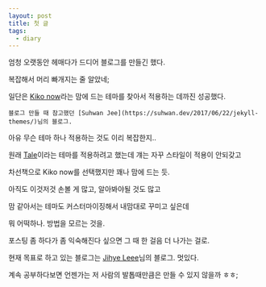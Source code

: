 ```yaml
---
layout: post
title: 첫 글
tags:
  - diary
---
```


엄청 오랫동안 헤매다가 드디어 블로그를 만들긴 했다.

복잡해서 머리 빠개지는 줄 알았네;


일단은 [Kiko now](https://github.com/AWEEKJ/kiko-now)라는 맘에 드는 테마를 찾아서 적용하는 데까진 성공했다.

`블로그 만들 때 참고했던 [Suhwan Jee](https://suhwan.dev/2017/06/22/jekyll-themes/)님의 블로그.`

아유 무슨 테마 하나 적용하는 것도 이리 복잡한지..

원래 [Tale](https://github.com/chesterhow/tale/)이라는 테마를 적용하려고 했는데 걔는 자꾸 스타일이 적용이 안되갖고

차선책으로 Kiko now를 선택했지만 꽤나 맘에 드는 듯.

아직도 이것저것 손볼 게 많고, 알아봐야될 것도 많고

맘 같아서는 테마도 커스터마이징해서 내맘대로 꾸미고 싶은데

뭐 어떡하나. 방법을 모르는 것을.

포스팅 좀 하다가 좀 익숙해진다 싶으면 그 때 한 걸음 더 나가는 걸로.


현재 목표로 하고 있는 블로그는 [Jihye Leee](http://jihyeleee.com/)님의 블로그. 멋있다.

계속 공부하다보면 언젠가는 저 사람의 발톱때만큼은 만들 수 있지 않을까 ㅎㅎ;